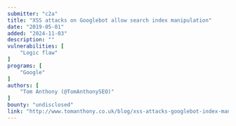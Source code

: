 ```yaml
---
submitter: "c2a"
title: "XSS attacks on Googlebot allow search index manipulation"
date: "2019-05-01"
added: "2024-11-03"
description: ""
vulnerabilities: [
    "Logic flaw"
]
programs: [
    "Google"
]
authors: [
    "Tom Anthony (@TomAnthonySEO)"
]
bounty: "undisclosed"
link: "http://www.tomanthony.co.uk/blog/xss-attacks-googlebot-index-manipulation/"
---
```




